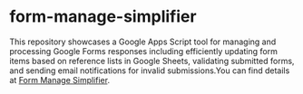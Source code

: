 # form-manage-simplifier
This repository showcases a Google Apps Script tool for managing and processing Google Forms responses including efficiently updating form items based on reference lists in Google Sheets, validating submitted forms, and sending email notifications for invalid submissions.You can find details at [Form Manage Simplifier](https://tsato21.github.io/gas-tools/each-tool/form-manage-simplifier).